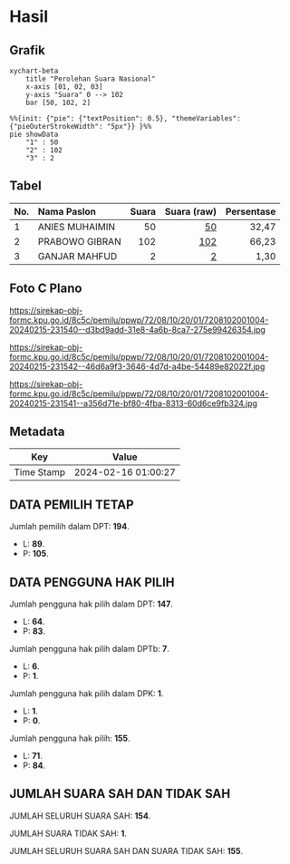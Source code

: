 # Hasil

## Grafik

```mermaid
xychart-beta
    title "Perolehan Suara Nasional"
    x-axis [01, 02, 03]
    y-axis "Suara" 0 --> 102
    bar [50, 102, 2]
```

```mermaid
%%{init: {"pie": {"textPosition": 0.5}, "themeVariables": {"pieOuterStrokeWidth": "5px"}} }%%
pie showData
    "1" : 50
    "2" : 102
    "3" : 2
```

## Tabel

| No. | Nama Paslon    | Suara | Suara (raw) | Persentase |
|:--- |:-------------- | -----:| -----------:| ----------:|
| 1   | ANIES MUHAIMIN | 50    | [50][p-1]   | 32,47      |
| 2   | PRABOWO GIBRAN | 102   | [102][p-2]  | 66,23      |
| 3   | GANJAR MAHFUD  | 2     | [2][p-3]    | 1,30       |


[p-1]: https://github.com/gigit-pemilu/pemilu-2024/blob/main/pilpres/hitung-suara/sub/72-sulawesi-tengah/sub/08-parigi-moutong/sub/10-tinombo-selatan/sub/2001-tada/sub/004-tps/sub/paslon-1.txt
[p-2]: https://github.com/gigit-pemilu/pemilu-2024/blob/main/pilpres/hitung-suara/sub/72-sulawesi-tengah/sub/08-parigi-moutong/sub/10-tinombo-selatan/sub/2001-tada/sub/004-tps/sub/paslon-2.txt
[p-3]: https://github.com/gigit-pemilu/pemilu-2024/blob/main/pilpres/hitung-suara/sub/72-sulawesi-tengah/sub/08-parigi-moutong/sub/10-tinombo-selatan/sub/2001-tada/sub/004-tps/sub/paslon-3.txt

## Foto C Plano

https://sirekap-obj-formc.kpu.go.id/8c5c/pemilu/ppwp/72/08/10/20/01/7208102001004-20240215-231540--d3bd9add-31e8-4a6b-8ca7-275e99426354.jpg

https://sirekap-obj-formc.kpu.go.id/8c5c/pemilu/ppwp/72/08/10/20/01/7208102001004-20240215-231542--46d6a9f3-3646-4d7d-a4be-54489e82022f.jpg

https://sirekap-obj-formc.kpu.go.id/8c5c/pemilu/ppwp/72/08/10/20/01/7208102001004-20240215-231541--a356d71e-bf80-4fba-8313-60d6ce9fb324.jpg


## Metadata

| Key        | Value               |
| ---------- | ------------------- |
| Time Stamp | 2024-02-16 01:00:27 |


## DATA PEMILIH TETAP

Jumlah pemilih dalam DPT: **194**.
 * L: **89**.
 * P: **105**.

## DATA PENGGUNA HAK PILIH

Jumlah pengguna hak pilih dalam DPT: **147**.
 * L: **64**.
 * P: **83**.

Jumlah pengguna hak pilih dalam DPTb: **7**.
 * L: **6**.
 * P: **1**.

Jumlah pengguna hak pilih dalam DPK: **1**.
 * L: **1**.
 * P: **0**.

Jumlah pengguna hak pilih: **155**.
 * L: **71**.
 * P: **84**.

## JUMLAH SUARA SAH DAN TIDAK SAH

JUMLAH SELURUH SUARA SAH: **154**.

JUMLAH SUARA TIDAK SAH: **1**.

JUMLAH SELURUH SUARA SAH DAN SUARA TIDAK SAH: **155**.


